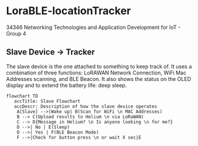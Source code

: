 # LoraBLE-locationTracker
34346 Networking Technologies and Application Development for IoT - Group 4

## Slave Device -> Tracker

The slave device is the one attached to something to keep track of. It uses a combination of three functions: LoRAWAN Network Connection, WiFi Mac Addresses scanning, and BLE Beacon. It also shows the status on the OLED display and to extend the battery life: deep sleep.

```mermaid
flowchart TD
   accTitle: Slave Flowchart
   accDescr: Description of how the slave device operates
    A[Slave] -->|Wake up| B(Scan for WiFi \n MAC Addresses)
    B --> C(Upload results to Helium \n via LoRaWAN)
    C --> D{Message in Helium? \n Is anyone looking \n for me?}
    D -->| No | E(Sleep)
    D -->| Yes | F(BLE Beacon Mode)
    F -->|Check for button press \n or wait X sec|E
```

